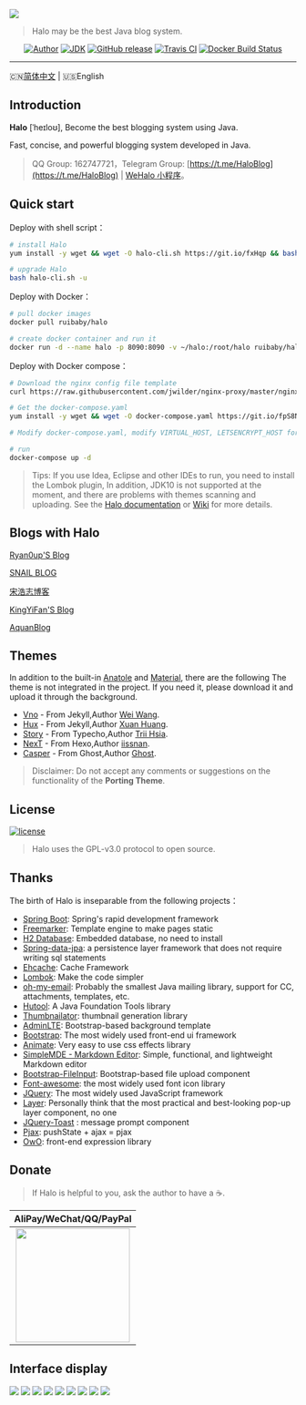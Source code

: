 ![](https://i.loli.net/2018/12/21/5c1cd34849751.png)

> Halo may be the best Java blog system.

<p align="center">
<a href="https://ryanc.cc"><img alt="Author" src="https://img.shields.io/badge/author-ruibaby-red.svg?style=flat-square"/></a>
<a href="#"><img alt="JDK" src="https://img.shields.io/badge/JDK-1.8-yellow.svg?style=flat-square"/></a>
<a href="https://github.com/ruibaby/halo/releases"><img alt="GitHub release" src="https://img.shields.io/github/release/ruibaby/halo.svg?style=flat-square"/></a>
<a href="https://travis-ci.org/ruibaby/halo"><img alt="Travis CI" src="https://img.shields.io/travis/ruibaby/halo.svg?style=flat-square"/></a>
<a href="https://hub.docker.com/r/ruibaby/halo/"><img alt="Docker Build Status" src="https://img.shields.io/docker/build/ruibaby/halo.svg?style=flat-square"/></a>
</p>

------------------------------
🇨🇳[简体中文](../README.md) | 🇺🇸English

## Introduction

**Halo** [ˈheɪloʊ], Become the best blogging system using Java.

Fast, concise, and powerful blogging system developed in Java.

> QQ Group: 162747721，Telegram Group: [https://t.me/HaloBlog](https://t.me/HaloBlog) | [WeHalo 小程序](https://github.com/aquanlerou/WeHalo)。

## Quick start

Deploy with shell script：

```bash
# install Halo
yum install -y wget && wget -O halo-cli.sh https://git.io/fxHqp && bash halo-cli.sh -i

# upgrade Halo
bash halo-cli.sh -u
```

Deploy with Docker：
```bash
# pull docker images
docker pull ruibaby/halo

# create docker container and run it
docker run -d --name halo -p 8090:8090 -v ~/halo:/root/halo ruibaby/halo
```

Deploy with Docker compose：
```bash
# Download the nginx config file template
curl https://raw.githubusercontent.com/jwilder/nginx-proxy/master/nginx.tmpl > /etc/nginx/nginx.tmpl

# Get the docker-compose.yaml
yum install -y wget && wget -O docker-compose.yaml https://git.io/fpS8N

# Modify docker-compose.yaml, modify VIRTUAL_HOST, LETSENCRYPT_HOST for your own domain name, and modify LETSENCRYPT_EMAIL to your own mailbox.

# run
docker-compose up -d
```

> Tips: If you use Idea, Eclipse and other IDEs to run, you need to install the Lombok plugin, In addition, JDK10 is not supported at the moment, and there are problems with themes scanning and uploading.
> See the [Halo documentation](https://halo-doc.ryanc.cc/installation/) or [ Wiki](https://github.com/ruibaby/halo/wiki) for more details.

## Blogs with Halo

[Ryan0up'S Blog](https://ryanc.cc)

[SNAIL BLOG](https://slogc.cc)

[宋浩志博客](http://songhaozhi.com)

[KingYiFan'S Blog](https://blog.cnbuilder.cn)

[AquanBlog](https://blog.eunji.cn/)

## Themes

In addition to the built-in [Anatole](https://github.com/hi-caicai/farbox-theme-Anatole) and [Material](https://github.com/viosey/hexo-theme-material), there are the following The theme is not integrated in the project. If you need it, please download it and upload it through the background.

- [Vno](https://github.com/ruibaby/vno-halo) - From Jekyll,Author [Wei Wang](https://onevcat.com/).
- [Hux](https://github.com/ruibaby/hux-halo) - From Jekyll,Author [Xuan Huang](https://huangxuan.me/).
- [Story](https://github.com/ruibaby/story-halo) - From Typecho,Author [Trii Hsia](https://yumoe.com/).
- [NexT](https://github.com/ruibaby/next-halo) - From Hexo,Author [iissnan](https://notes.iissnan.com/).
- [Casper](https://github.com/ruibaby/casper-halo) - From Ghost,Author [Ghost](https://github.com/TryGhost).

> Disclaimer: Do not accept any comments or suggestions on the functionality of the **Porting Theme**.

## License

[![license](https://img.shields.io/github/license/ruibaby/halo.svg?style=flat-square)](https://github.com/ruibaby/halo/blob/master/LICENSE)

> Halo uses the GPL-v3.0 protocol to open source.

## Thanks

The birth of Halo is inseparable from the following projects：

- [Spring Boot](https://github.com/spring-projects/spring-boot): Spring's rapid development framework
- [Freemarker](https://freemarker.apache.org/): Template engine to make pages static
- [H2 Database](https://github.com/h2database/h2database): Embedded database, no need to install
- [Spring-data-jpa](https://github.com/spring-projects/spring-data-jpa.git): a persistence layer framework that does not require writing sql statements
- [Ehcache](http://www.ehcache.org/): Cache Framework
- [Lombok](https://www.projectlombok.org/): Make the code simpler
- [oh-my-email](https://github.com/biezhi/oh-my-email): Probably the smallest Java mailing library, support for CC, attachments, templates, etc.
- [Hutool](https://github.com/looly/hutool): A Java Foundation Tools library
- [Thumbnailator](https://github.com/coobird/thumbnailator): thumbnail generation library
- [AdminLTE](https://github.com/almasaeed2010/AdminLTE): Bootstrap-based background template
- [Bootstrap](https://github.com/twbs/bootstrap.git): The most widely used front-end ui framework
- [Animate](https://github.com/daneden/animate.css.git): Very easy to use css effects library
- [SimpleMDE - Markdown Editor](https://github.com/sparksuite/simplemde-markdown-editor): Simple, functional, and lightweight Markdown editor
- [Bootstrap-FileInput](https://github.com/kartik-v/bootstrap-fileinput.git): Bootstrap-based file upload component
- [Font-awesome](https://github.com/FortAwesome/Font-Awesome.git): the most widely used font icon library
- [JQuery](https://github.com/jquery/jquery.git): The most widely used JavaScript framework
- [Layer](https://github.com/sentsin/layer.git): Personally think that the most practical and best-looking pop-up layer component, no one
- [JQuery-Toast](https://github.com/kamranahmedse/jquery-toast-plugin)
: message prompt component
- [Pjax](https://github.com/defunkt/jquery-pjax.git): pushState + ajax = pjax
- [OwO](https://github.com/DIYgod/OwO): front-end expression library

## Donate

> If Halo is helpful to you, ask the author to have a ☕.

| AliPay/WeChat/QQ/PayPal  |
| :------------: |
| <img src="https://i.loli.net/2018/12/23/5c1f68ce9b884.png" width="200"/>  |

## Interface display

![](https://i.loli.net/2018/12/16/5c15b6edb9a49.png)
![](https://i.loli.net/2018/12/16/5c15b6ee08333.png)
![](https://i.loli.net/2018/12/16/5c15b6ec853af.png)
![](https://i.loli.net/2018/12/16/5c15b6ec50238.png)
![](https://i.loli.net/2018/12/16/5c15b6ed4057a.png)
![](https://i.loli.net/2018/12/16/5c15b6eb01f2d.png)
![](https://i.loli.net/2018/12/16/5c15b6eb98898.png)
![](https://i.loli.net/2018/12/16/5c15b6eb3b506.png)
![](https://i.loli.net/2018/12/16/5c15b6ebf29fd.png)
